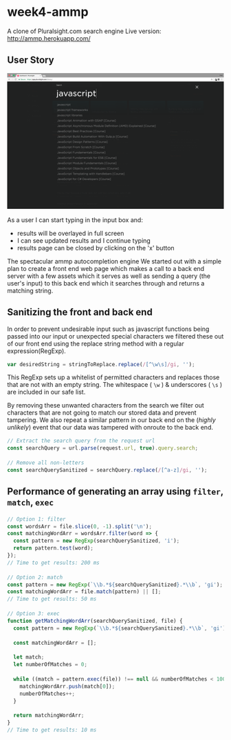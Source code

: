 # week4-ammp


A clone of Pluralsight.com search engine
Live version: http://ammp.herokuapp.com/

## User Story

![pluralsight screenshot](./demo/pluralsight-screenshot.png)

As a user I can start typing in the input box and:
- results will be overlayed in full screen
- I can see updated results and I continue typing
- results page can be closed by clicking on the 'x' button


The spectacular ammp autocompletion engine
We started out with a simple plan to create a front end web page which makes a call to a back end server with a few assets which it serves as well as sending a query (the user's input) to this back end which it searches through and returns a matching string.


## Sanitizing the front and back end
In order to prevent undesirable input such as javascript functions being passed into our input or unexpected special characters we filtered these out of our front end using the replace string method with a regular expression(RegExp).

```javascript
var desiredString = stringToReplace.replace(/[^\w\s]/gi, '');
```
This RegExp sets up a whitelist of permitted characters and replaces those that are not with an empty string. The whitespace ( `\w` ) & underscores ( `\s` ) are included in our safe list.

By removing these unwanted characters from the search we filter out characters that are not going to match our stored data and prevent tampering. We also repeat a similar pattern in our back end on the (*highly unlikely*) event that our data was tampered with onroute to the back end.

```javascript
// Extract the search query from the request url
const searchQuery = url.parse(request.url, true).query.search;

// Remove all non-letters
const searchQuerySanitized = searchQuery.replace(/[^a-z]/gi, '');
```

## Performance of generating an array using `filter`, `match`, `exec`

```javascript
// Option 1: filter
const wordsArr = file.slice(0, -1).split('\n');
const matchingWordArr = wordsArr.filter(word => {
  const pattern = new RegExp(searchQuerySanitized, 'i');
  return pattern.test(word);
});
// Time to get results: 200 ms

// Option 2: match
const pattern = new RegExp(`\\b.*${searchQuerySanitized}.*\\b`, 'gi');
const matchingWordArr = file.match(pattern) || [];
// Time to get results: 50 ms

// Option 3: exec
function getMatchingWordArr(searchQuerySanitized, file) {
  const pattern = new RegExp(`\\b.*${searchQuerySanitized}.*\\b`, 'gi');

  const matchingWordArr = [];

  let match;
  let numberOfMatches = 0;

  while ((match = pattern.exec(file)) !== null && numberOfMatches < 100) {
    matchingWordArr.push(match[0]);
    numberOfMatches++;
  }

  return matchingWordArr;
}
// Time to get results: 10 ms
```
